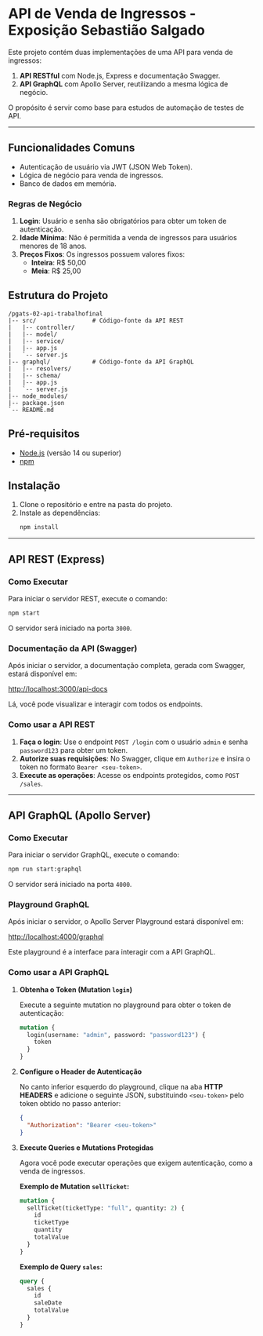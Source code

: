 # API de Venda de Ingressos - Exposição Sebastião Salgado

Este projeto contém duas implementações de uma API para venda de ingressos:

1.  **API RESTful** com Node.js, Express e documentação Swagger.
2.  **API GraphQL** com Apollo Server, reutilizando a mesma lógica de negócio.

O propósito é servir como base para estudos de automação de testes de API.

---

## Funcionalidades Comuns

- Autenticação de usuário via JWT (JSON Web Token).
- Lógica de negócio para venda de ingressos.
- Banco de dados em memória.

### Regras de Negócio

1.  **Login**: Usuário e senha são obrigatórios para obter um token de autenticação.
2.  **Idade Mínima**: Não é permitida a venda de ingressos para usuários menores de 18 anos.
3.  **Preços Fixos**: Os ingressos possuem valores fixos:
    - **Inteira**: R$ 50,00
    - **Meia**: R$ 25,00

## Estrutura do Projeto

```
/pgats-02-api-trabalhofinal
|-- src/                # Código-fonte da API REST
|   |-- controller/
|   |-- model/
|   |-- service/
|   |-- app.js
|   `-- server.js
|-- graphql/            # Código-fonte da API GraphQL
|   |-- resolvers/
|   |-- schema/
|   |-- app.js
|   `-- server.js
|-- node_modules/
|-- package.json
`-- README.md
```

## Pré-requisitos

- [Node.js](https://nodejs.org/) (versão 14 ou superior)
- [npm](https://www.npmjs.com/)

## Instalação

1.  Clone o repositório e entre na pasta do projeto.
2.  Instale as dependências:
    ```bash
    npm install
    ```

---

## API REST (Express)

### Como Executar

Para iniciar o servidor REST, execute o comando:

```bash
npm start
```

O servidor será iniciado na porta `3000`.

### Documentação da API (Swagger)

Após iniciar o servidor, a documentação completa, gerada com Swagger, estará disponível em:

[http://localhost:3000/api-docs](http://localhost:3000/api-docs)

Lá, você pode visualizar e interagir com todos os endpoints.

### Como usar a API REST

1.  **Faça o login**: Use o endpoint `POST /login` com o usuário `admin` e senha `password123` para obter um token.
2.  **Autorize suas requisições**: No Swagger, clique em `Authorize` e insira o token no formato `Bearer <seu-token>`.
3.  **Execute as operações**: Acesse os endpoints protegidos, como `POST /sales`.

---

## API GraphQL (Apollo Server)

### Como Executar

Para iniciar o servidor GraphQL, execute o comando:

```bash
npm run start:graphql
```

O servidor será iniciado na porta `4000`.

### Playground GraphQL

Após iniciar o servidor, o Apollo Server Playground estará disponível em:

[http://localhost:4000/graphql](http://localhost:4000/graphql)

Este playground é a interface para interagir com a API GraphQL.

### Como usar a API GraphQL

1.  **Obtenha o Token (Mutation `login`)**

    Execute a seguinte mutation no playground para obter o token de autenticação:

    ```graphql
    mutation {
      login(username: "admin", password: "password123") {
        token
      }
    }
    ```

2.  **Configure o Header de Autenticação**

    No canto inferior esquerdo do playground, clique na aba **HTTP HEADERS** e adicione o seguinte JSON, substituindo `<seu-token>` pelo token obtido no passo anterior:

    ```json
    {
      "Authorization": "Bearer <seu-token>"
    }
    ```

3.  **Execute Queries e Mutations Protegidas**

    Agora você pode executar operações que exigem autenticação, como a venda de ingressos.

    **Exemplo de Mutation `sellTicket`:**
    ```graphql
    mutation {
      sellTicket(ticketType: "full", quantity: 2) {
        id
        ticketType
        quantity
        totalValue
      }
    }
    ```

    **Exemplo de Query `sales`:**
    ```graphql
    query {
      sales {
        id
        saleDate
        totalValue
      }
    }
    ```